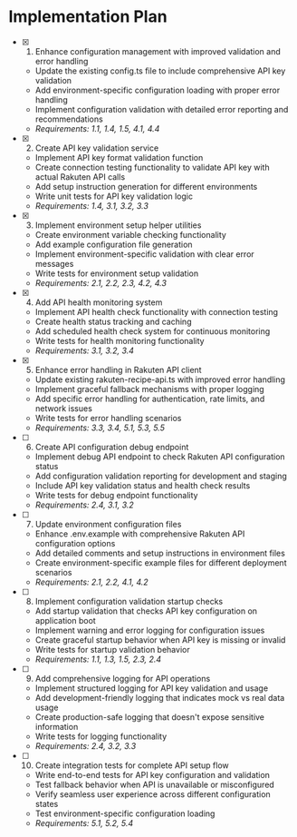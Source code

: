 # Implementation Plan

- [x] 1. Enhance configuration management with improved validation and error handling

  - Update the existing config.ts file to include comprehensive API key validation
  - Add environment-specific configuration loading with proper error handling
  - Implement configuration validation with detailed error reporting and recommendations
  - _Requirements: 1.1, 1.4, 1.5, 4.1, 4.4_

- [x] 2. Create API key validation service

  - Implement API key format validation function
  - Create connection testing functionality to validate API key with actual Rakuten API calls
  - Add setup instruction generation for different environments
  - Write unit tests for API key validation logic
  - _Requirements: 1.4, 3.1, 3.2, 3.3_

- [x] 3. Implement environment setup helper utilities

  - Create environment variable checking functionality
  - Add example configuration file generation
  - Implement environment-specific validation with clear error messages
  - Write tests for environment setup validation
  - _Requirements: 2.1, 2.2, 2.3, 4.2, 4.3_

- [x] 4. Add API health monitoring system

  - Implement API health check functionality with connection testing
  - Create health status tracking and caching
  - Add scheduled health check system for continuous monitoring
  - Write tests for health monitoring functionality
  - _Requirements: 3.1, 3.2, 3.4_

- [x] 5. Enhance error handling in Rakuten API client

  - Update existing rakuten-recipe-api.ts with improved error handling
  - Implement graceful fallback mechanisms with proper logging
  - Add specific error handling for authentication, rate limits, and network issues
  - Write tests for error handling scenarios
  - _Requirements: 3.3, 3.4, 5.1, 5.3, 5.5_

- [ ] 6. Create API configuration debug endpoint

  - Implement debug API endpoint to check Rakuten API configuration status
  - Add configuration validation reporting for development and staging
  - Include API key validation status and health check results
  - Write tests for debug endpoint functionality
  - _Requirements: 2.4, 3.1, 3.2_

- [ ] 7. Update environment configuration files

  - Enhance .env.example with comprehensive Rakuten API configuration options
  - Add detailed comments and setup instructions in environment files
  - Create environment-specific example files for different deployment scenarios
  - _Requirements: 2.1, 2.2, 4.1, 4.2_

- [ ] 8. Implement configuration validation startup checks

  - Add startup validation that checks API key configuration on application boot
  - Implement warning and error logging for configuration issues
  - Create graceful startup behavior when API key is missing or invalid
  - Write tests for startup validation behavior
  - _Requirements: 1.1, 1.3, 1.5, 2.3, 2.4_

- [ ] 9. Add comprehensive logging for API operations

  - Implement structured logging for API key validation and usage
  - Add development-friendly logging that indicates mock vs real data usage
  - Create production-safe logging that doesn't expose sensitive information
  - Write tests for logging functionality
  - _Requirements: 2.4, 3.2, 3.3_

- [ ] 10. Create integration tests for complete API setup flow
  - Write end-to-end tests for API key configuration and validation
  - Test fallback behavior when API is unavailable or misconfigured
  - Verify seamless user experience across different configuration states
  - Test environment-specific configuration loading
  - _Requirements: 5.1, 5.2, 5.4_
